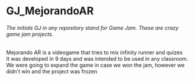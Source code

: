 # GJ_MejorandoAR

###### The initials GJ in any repository stand for Game Jam. These are crazy game jam projects.

Mejorando AR is a videogame that tries to mix infinity runner and quizes  
It was developed in 9 days and was intended to be used in any classroom. We were going to expand the game in case we won the jam, however we didn't win and the project was frozen
